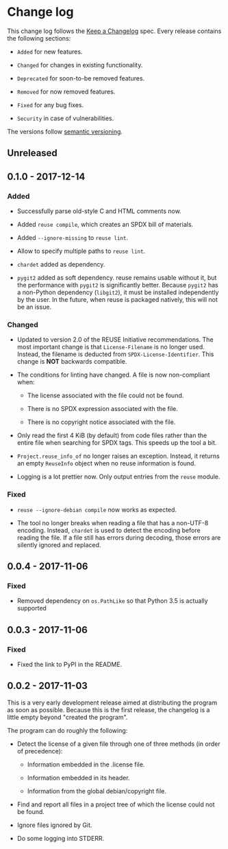 # Change log

This change log follows the [Keep a Changelog](http://keepachangelog.com/) spec.
Every release contains the following sections:

- `Added` for new features.

- `Changed` for changes in existing functionality.

- `Deprecated` for soon-to-be removed features.

- `Removed` for now removed features.

- `Fixed` for any bug fixes.

- `Security` in case of vulnerabilities.

The versions follow [semantic versioning](https://semver.org).

## Unreleased

## 0.1.0 - 2017-12-14

### Added

- Successfully parse old-style C and HTML comments now.

- Added `reuse compile`, which creates an SPDX bill of materials.

- Added `--ignore-missing` to `reuse lint`.

- Allow to specify multiple paths to `reuse lint`.

- `chardet` added as dependency.

- `pygit2` added as soft dependency.  reuse remains usable without it, but the
  performance with `pygit2` is significantly better.  Because `pygit2`
  has a non-Python dependency (`libgit2`), it must be installed independently
  by the user.  In the future, when reuse is packaged natively, this will not be
  an issue.

### Changed

- Updated to version 2.0 of the REUSE Initiative recommendations.  The most
  important change is that `License-Filename` is no longer used.  Instead, the
  filename is deducted from `SPDX-License-Identifier`.  This change is **NOT**
  backwards compatible.

- The conditions for linting have changed.  A file is now non-compliant when:

  - The license associated with the file could not be found.

  - There is no SPDX expression associated with the file.

  - There is no copyright notice associated with the file.

- Only read the first 4 KiB (by default) from code files rather than the entire
  file when searching for SPDX tags.  This speeds up the tool a bit.

- `Project.reuse_info_of` no longer raises an exception.  Instead, it returns
  an empty `ReuseInfo` object when no reuse information is found.

- Logging is a lot prettier now.  Only output entries from the `reuse` module.

### Fixed

- `reuse --ignore-debian compile` now works as expected.

- The tool no longer breaks when reading a file that has a non-UTF-8 encoding.
  Instead, `chardet` is used to detect the encoding before reading the file.
  If a file still has errors during decoding, those errors are silently ignored
  and replaced.

## 0.0.4 - 2017-11-06

### Fixed

- Removed dependency on `os.PathLike` so that Python 3.5 is actually supported

## 0.0.3 - 2017-11-06

### Fixed

- Fixed the link to PyPI in the README.

## 0.0.2 - 2017-11-03

This is a very early development release aimed at distributing the program as
soon as possible.  Because this is the first release, the changelog is a little
empty beyond "created the program".

The program can do roughly the following:

- Detect the license of a given file through one of three methods (in order of
  precedence):

  - Information embedded in the .license file.

  - Information embedded in its header.

  - Information from the global debian/copyright file.

- Find and report all files in a project tree of which the license could not be
  found.

- Ignore files ignored by Git.

- Do some logging into STDERR.

